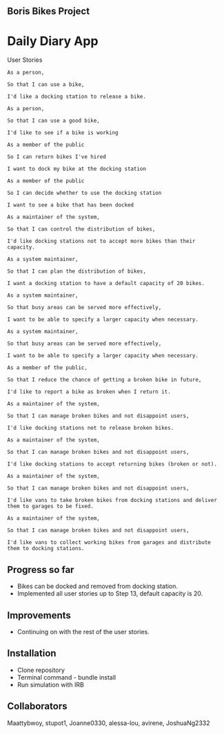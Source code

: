 ## Boris Bikes Project

# Daily Diary App

User Stories

```
As a person,

So that I can use a bike,

I'd like a docking station to release a bike.
```
```
As a person,

So that I can use a good bike,

I'd like to see if a bike is working

```
```
As a member of the public

So I can return bikes I've hired

I want to dock my bike at the docking station
```
```
As a member of the public

So I can decide whether to use the docking station

I want to see a bike that has been docked
```
```
As a maintainer of the system,

So that I can control the distribution of bikes,

I'd like docking stations not to accept more bikes than their capacity.
```
```
As a system maintainer,

So that I can plan the distribution of bikes,

I want a docking station to have a default capacity of 20 bikes.
```
```
As a system maintainer,

So that busy areas can be served more effectively,

I want to be able to specify a larger capacity when necessary.
```
```
As a system maintainer,

So that busy areas can be served more effectively,

I want to be able to specify a larger capacity when necessary.
```
```
As a member of the public,

So that I reduce the chance of getting a broken bike in future,

I'd like to report a bike as broken when I return it.
```
```
As a maintainer of the system,

So that I can manage broken bikes and not disappoint users,

I'd like docking stations not to release broken bikes.
```
```
As a maintainer of the system,

So that I can manage broken bikes and not disappoint users,

I'd like docking stations to accept returning bikes (broken or not).
```
```
As a maintainer of the system,

So that I can manage broken bikes and not disappoint users,

I'd like vans to take broken bikes from docking stations and deliver them to garages to be fixed.
```
```
As a maintainer of the system,

So that I can manage broken bikes and not disappoint users,

I'd like vans to collect working bikes from garages and distribute them to docking stations.
```

## Progress so far
- Bikes can be docked and removed from docking station.
- Implemented all user stories up to Step 13, default capacity is 20.

## Improvements
- Continuing on with the rest of the user stories.

## Installation
- Clone repository
- Terminal command - bundle install
- Run simulation with IRB

## Collaborators
Maattybwoy, stupot1, Joanne0330, alessa-lou, avirene, JoshuaNg2332
